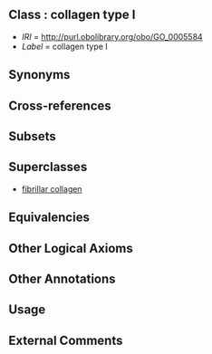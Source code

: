 
## Class : collagen type I

 * *IRI* = http://purl.obolibrary.org/obo/GO_0005584
 * *Label* = collagen type I

## Synonyms


## Cross-references


## Subsets


## Superclasses

 * [fibrillar collagen](../../GO/83/GO_0005583.md)

## Equivalencies


## Other Logical Axioms


## Other Annotations


## Usage


## External Comments

